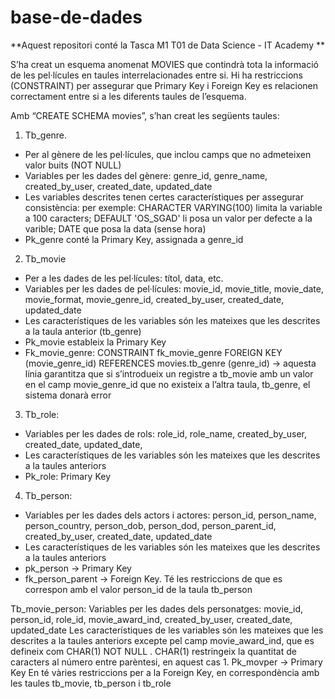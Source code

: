 # base-de-dades
**Aquest repositori conté la Tasca M1 T01 de Data Science - IT Academy  **

S’ha creat un esquema anomenat MOVIES que contindrà tota la informació de les pel·lícules en taules interrelacionades entre si.
Hi ha restriccions (CONSTRAINT) per assegurar que Primary Key i Foreign Key es relacionen correctament entre si a les diferents taules de l’esquema.

Amb “CREATE SCHEMA movies”, s’han creat les següents taules:
1) Tb_genre.
 * Per al gènere de les pel·lícules, que inclou camps que no admeteixen valor buits (NOT NULL)
 * Variables per les dades del gènere: genre_id, genre_name, created_by_user, created_date, updated_date
 * Les variables descrites tenen certes característiques per assegurar consistència: per exemple: CHARACTER VARYING(100) limita la variable a 100 caracters; DEFAULT 'OS_SGAD' li posa un valor per defecte a la varible; DATE que posa la data (sense hora)
 * Pk_genre conté la Primary Key, assignada a genre_id

2) Tb_movie
 * Per a les dades de les pel·lícules: títol, data, etc. 
 * Variables per les dades de pel·lícules: movie_id, movie_title, movie_date, movie_format, movie_genre_id, created_by_user, created_date, updated_date
 * Les característiques de les variables són les mateixes que les descrites a la taula anterior (tb_genre)
 * Pk_movie estableix la Primary  Key
 * Fk_movie_genre: CONSTRAINT fk_movie_genre FOREIGN KEY (movie_genre_id) REFERENCES movies.tb_genre (genre_id) → aquesta línia garantitza que si s’introdueix un registre a tb_movie amb un valor en el camp movie_genre_id que no existeix a l’altra taula, tb_genre, el sistema donarà error

3) Tb_role:
 * Variables per les dades de rols: role_id, role_name, created_by_user, created_date, updated_date,
 * Les característiques de les variables són les mateixes que les descrites a la taules anteriors
 * Pk_role: Primary Key

4) Tb_person:
 * Variables per les dades dels actors i actores: person_id, person_name, person_country, person_dob, person_dod, person_parent_id, created_by_user, created_date, updated_date
 * Les característiques de les variables són les mateixes que les descrites a la taules anteriors
 * pk_person → Primary Key
 * fk_person_parent → Foreign Key. Té les restriccions de que es correspon amb el valor person_id de la taula tb_person

Tb_movie_person:
Variables per les dades dels personatges: movie_id, person_id, role_id, movie_award_ind, created_by_user, created_date, updated_date
Les característiques de les variables són les mateixes que les descrites a la taules anteriors excepte pel camp  movie_award_ind, que es defineix com  CHAR(1) NOT NULL . CHAR(1) restringeix la quantitat de caracters al número entre parèntesi, en aquest cas 1.
Pk_movper → Primary Key
En té vàries restriccions per a la Foreign Key, en correspondència amb les taules tb_movie, tb_person i tb_role
